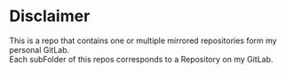 # Disclaimer

This is a repo that contains one or multiple mirrored repositories form my personal GitLab.  
Each subFolder of this repos corresponds to a Repository on my GitLab.  